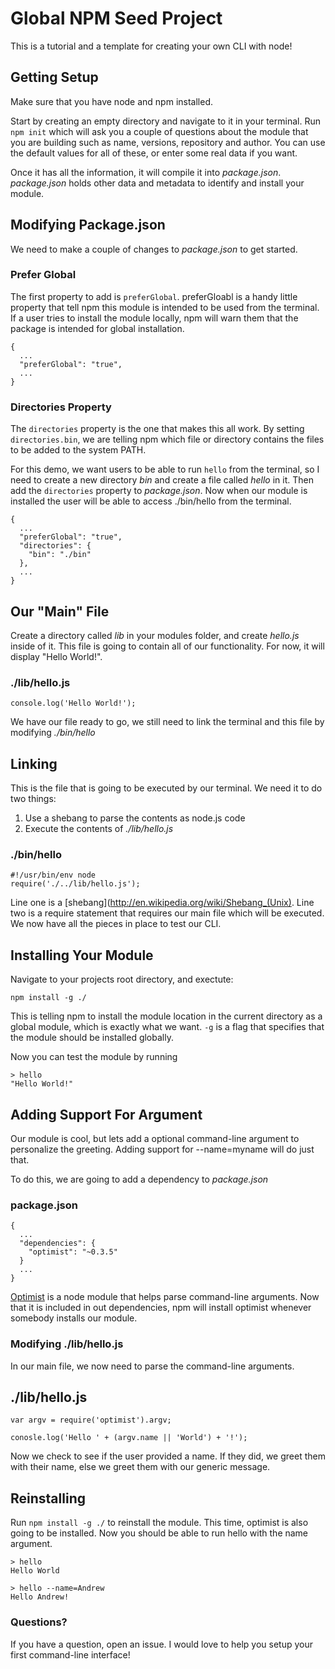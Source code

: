 # Global NPM Seed Project

This is a tutorial and a template for creating your own CLI with node!

## Getting Setup

Make sure that you have node and npm installed.

Start by creating an empty directory and navigate to it in your terminal. Run ```npm init``` which will ask you a couple of questions about the module that you are building such as name, versions, repository and author. You can use the default values for all of these, or enter some real data if you want.

Once it has all the information, it will compile it into *package.json*. *package.json* holds other data and metadata to identify and install your module.

## Modifying Package.json

We need to make a couple of changes to *package.json* to get started.

### Prefer Global

The first property to add is ```preferGlobal```. preferGloabl is a handy little property that tell npm this module is intended to be used from the terminal. If a user tries to install the module locally, npm will warn them that the package is intended for global installation.

```
{
  ...
  "preferGlobal": "true",
  ...
}
```

### Directories Property

The ```directories``` property is the one that makes this all work. By setting ```directories.bin```, we are telling npm which file or directory contains the files to be added to the system PATH.

For this demo, we want users to be able to run ```hello``` from the terminal, so I need to create a new directory *bin* and create a file called *hello* in it. Then add the ```directories``` property to *package.json*. Now when our module is installed the user will be able to access ./bin/hello from the terminal.

```
{
  ...
  "preferGlobal": "true",
  "directories": {
    "bin": "./bin"
  },
  ...
}
```

## Our "Main" File

Create a directory called *lib* in your modules folder, and create *hello.js* inside of it. This file is going to contain all of our functionality. For now, it will display "Hello World!".

### ./lib/hello.js
```
console.log('Hello World!');
```

We have our file ready to go, we still need to link the terminal and this file by modifying *./bin/hello*

## Linking

This is the file that is going to be executed by our terminal. We need it to do two things:

1. Use a shebang to parse the contents as node.js code
2. Execute the contents of *./lib/hello.js*

### ./bin/hello
```
#!/usr/bin/env node
require('./../lib/hello.js');
```

Line one is a [shebang](http://en.wikipedia.org/wiki/Shebang_(Unix). Line two is a require statement that requires our main file which will be executed. We now have all the pieces in place to test our CLI.

## Installing Your Module

Navigate to your projects root directory, and exectute:

```
npm install -g ./
```

This is telling npm to install the module location in the current directory as a global module, which is exactly what we want. ```-g``` is a flag that specifies that the module should be installed globally.

Now you can test the module by running
```
> hello
"Hello World!"
```

## Adding Support For Argument

Our module is cool, but lets add a optional command-line argument to personalize the greeting. Adding support for --name=myname will do just that.

To do this, we are going to add a dependency to *package.json*

### package.json
```
{
  ...
  "dependencies": {
    "optimist": "~0.3.5"
  }
  ...
}
```

[Optimist](https://github.com/substack/node-optimist) is a node module that helps parse command-line arguments. Now that it is included in out dependencies, npm will install optimist whenever somebody installs our module.

### Modifying ./lib/hello.js

In our main file, we now need to parse the command-line arguments.

## ./lib/hello.js
```
var argv = require('optimist').argv;

conosle.log('Hello ' + (argv.name || 'World') + '!');
```

Now we check to see if the user provided a name. If they did, we greet them with their name, else we greet them with our generic message.

## Reinstalling

Run ```npm install -g ./``` to reinstall the module. This time, optimist is also going to be installed. Now you should be able to run hello with the name argument.

```
> hello
Hello World
```
```
> hello --name=Andrew
Hello Andrew!
```

### Questions?

If you have a question, open an issue. I would love to help you setup your first command-line interface!

